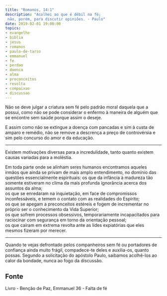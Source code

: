 ```yaml
---
title: "Romanos, 14:1"
description: "Acolhei ao que é débil na fé;  
 não, porém, para discutir opiniões. - Paulo"
date: 2019-02-01 19:00:00
topics: 
- evangelho
- biblia
- jesus
- romanos
- paulo-de-tarso
- emmanuel
- fe
- perdao
- doenca
- alma
- preconceitos
- revolta
- compaixao
- discussao
---
```


Não se deve julgar a criatura sem fé pelo padrão moral daquela que a possui,
como não se pode considerar o enfermo à maneira de alguém que se encontre sem
saúde porque assim o deseje. 

E assim como não se extingue a doença com pancadas e sim à custa de amparo e
remédio, não se remove a descrença a preço de controvérsia e sim pelo concurso
do amor e da educação. 

***

Existem motivações diversas para a incredulidade, tanto quanto existem causas
variadas para a moléstia.

Em toda parte onde se alinham seres humanos encontramos aqueles irmãos
que ainda se privam de mais amplo entendimento, no domínio das questões
essencialmente espirituais: os que da infância à madureza tão somente
estiveram no clima da mais profunda ignorância acerca dos assuntos da alma;  
os que se enredaram na inquietação, em face de compromissos inconfessáveis, e temem o contato com as realidades do Espírito;  
os que se apegam a preconceitos estéreis e fogem de incrementar no próprio ser o conhecimento da Vida Superior;  
os que sofrem processos obsessivos, temporariamente incapacitados para raciocinar com segurança em torno da orientação pessoal;  
os que caíram em extrema revolta ante as lides expiatórias que eles mesmos fizeram por merecer. 

***

Quando te vejas defrontado pelos companheiros sem fé ou portadores de confiança
ainda muito frágil, compadece-te deles e auxilia-os, quanto possas. Segundo a
solicitação do apóstolo Paulo, saibamos acolhê-los ao calor da bondade, nunca ao
fogo da discussão.


## Fonte
Livro - Benção de Paz, Emmanuel
36 - Falta de fé 

